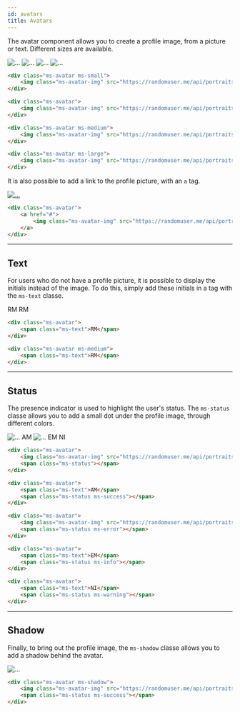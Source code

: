 ```yaml
---
id: avatars
title: Avatars
---
```


The avatar component allows you to create a profile image, from a picture or text. Different sizes are available.

<div class="ms-avatar ms-small" style="display:inline-block;">
    <img class="ms-avatar-img" src="https://randomuser.me/api/portraits/women/60.jpg" alt="...">
</div>

<div class="ms-avatar" style="display:inline-block;">
    <img class="ms-avatar-img" src="https://randomuser.me/api/portraits/men/41.jpg" alt="...">
</div>

<div class="ms-avatar ms-medium" style="display:inline-block;">
    <img class="ms-avatar-img" src="https://randomuser.me/api/portraits/women/21.jpg" alt="...">
</div>

<div class="ms-avatar ms-large" style="display:inline-block;">
    <img class="ms-avatar-img" src="https://randomuser.me/api/portraits/men/54.jpg" alt="...">
</div>

```html
<div class="ms-avatar ms-small">
    <img class="ms-avatar-img" src="https://randomuser.me/api/portraits/women/60.jpg" alt="...">
</div>

<div class="ms-avatar">
    <img class="ms-avatar-img" src="https://randomuser.me/api/portraits/men/41.jpg" alt="...">
</div>

<div class="ms-avatar ms-medium">
    <img class="ms-avatar-img" src="https://randomuser.me/api/portraits/women/21.jpg" alt="...">
</div>

<div class="ms-avatar ms-large">
    <img class="ms-avatar-img" src="https://randomuser.me/api/portraits/men/54.jpg" alt="...">
</div>
```

It is also possible to add a link to the profile picture, with an `a` tag.

<div class="ms-avatar">
    <a href="#">
        <img class="ms-avatar-img" src="https://randomuser.me/api/portraits/men/63.jpg" alt="...">
    </a>
</div>

```html
<div class="ms-avatar">
    <a href="#">
        <img class="ms-avatar-img" src="https://randomuser.me/api/portraits/men/63.jpg" alt="...">
    </a>
</div>
```
___

## Text

For users who do not have a profile picture, it is possible to display the initials instead of the image. To do this, simply add these initials in a tag with the `ms-text` classe.

<div class="ms-avatar" style="display:inline-block;">
    <span class="ms-text">RM</span>
</div>

<div class="ms-avatar ms-medium" style="display:inline-block;">
    <span class="ms-text">RM</span>
</div>

```html
<div class="ms-avatar">
    <span class="ms-text">RM</span>
</div>

<div class="ms-avatar ms-medium">
    <span class="ms-text">RM</span>
</div>
```
___

## Status

The presence indicator is used to highlight the user's status. The `ms-status` classe allows you to add a small dot under the profile image, through different colors.

<div class="ms-avatar" style="display:inline-block;">
    <img class="ms-avatar-img" src="https://randomuser.me/api/portraits/women/89.jpg" alt="...">
    <span class="ms-status"></span>
</div>

<div class="ms-avatar" style="display:inline-block;">
    <span class="ms-text">AM</span>
    <span class="ms-status ms-success"></span>
</div>

<div class="ms-avatar" style="display:inline-block;">
    <img class="ms-avatar-img" src="https://randomuser.me/api/portraits/lego/0.jpg" alt="...">
    <span class="ms-status ms-error"></span>    
</div>

<div class="ms-avatar" style="display:inline-block;">
    <span class="ms-text">EM</span>
    <span class="ms-status ms-info"></span>
</div>

<div class="ms-avatar" style="display:inline-block;">
    <span class="ms-text">NI</span>
    <span class="ms-status ms-warning"></span>
</div>

```html
<div class="ms-avatar">
    <img class="ms-avatar-img" src="https://randomuser.me/api/portraits/women/89.jpg" alt="...">
    <span class="ms-status"></span>
</div>

<div class="ms-avatar">
    <span class="ms-text">AM</span>
    <span class="ms-status ms-success"></span>
</div>

<div class="ms-avatar">
    <img class="ms-avatar-img" src="https://randomuser.me/api/portraits/lego/0.jpg" alt="...">
    <span class="ms-status ms-error"></span>    
</div>

<div class="ms-avatar">
    <span class="ms-text">EM</span>
    <span class="ms-status ms-info"></span>
</div>

<div class="ms-avatar">
    <span class="ms-text">NI</span>
    <span class="ms-status ms-warning"></span>
</div>
```
___

## Shadow

Finally, to bring out the profile image, the `ms-shadow` classe allows you to add a shadow behind the avatar.

<div class="ms-avatar ms-shadow">
    <img class="ms-avatar-img" src="https://randomuser.me/api/portraits/women/3.jpg" alt="...">
    <span class="ms-status ms-success"></span>
</div>

```html
<div class="ms-avatar ms-shadow">
    <img class="ms-avatar-img" src="https://randomuser.me/api/portraits/women/3.jpg" alt="...">
    <span class="ms-status ms-success"></span>
</div>
```